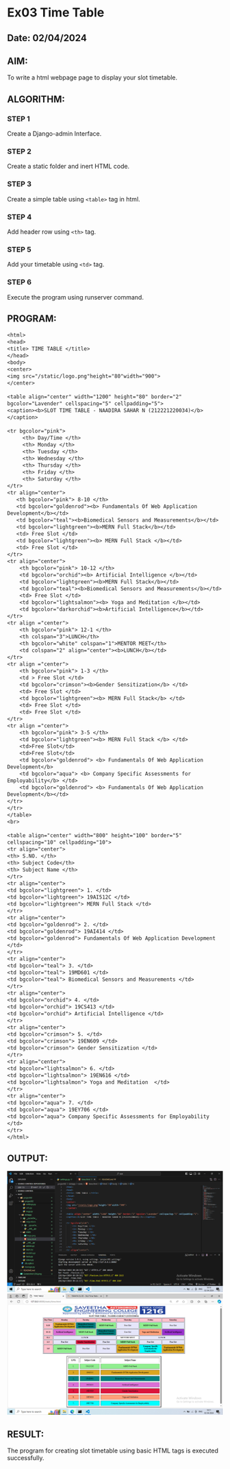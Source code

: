 # Ex03 Time Table
## Date: 02/04/2024

## AIM:
To write a html webpage page to display your slot timetable.

## ALGORITHM:
### STEP 1
Create a Django-admin Interface.

### STEP 2
Create a static folder and inert HTML code.

### STEP 3
Create a simple table using ```<table>``` tag in html.

### STEP 4
Add header row using ```<th>``` tag.

### STEP 5
Add your timetable using ```<td>``` tag.

### STEP 6
Execute the program using runserver command.

## PROGRAM:
```
<html>
<head>
<title> TIME TABLE </title>   
</head>
<body>
<center>
<img src="/static/logo.png"height="80"width="900">
</center>

<table align="center" width="1200" height="80" border="2" bgcolor="Lavender" cellspacing="5" cellpadding="5">
<caption><b>SLOT TIME TABLE - NAADIRA SAHAR N (212221220034)</b></caption>

<tr bgcolor="pink">
     <th> Day/Time </th>
     <th> Monday </th>
     <th> Tuesday </th>
     <th> Wednesday </th>
     <th> Thursday </th>
     <th> Friday </th> 
     <th> Saturday </th>
</tr>
<tr align="center">
   <th bgcolor="pink"> 8-10 </th>
   <td bgcolor="goldenrod"><b> Fundamentals Of Web Application Development</b></td>
   <td bgcolor="teal"><b>Biomedical Sensors and Measurements</b></td>
   <td bgcolor="lightgreen"><b>MERN Full Stack</b></td>
   <td> Free Slot </td>
   <td bgcolor="lightgreen"><b> MERN Full Stack </b></td>
   <td> Free Slot </td>
</tr>
<tr align="center">
    <th bgcolor="pink"> 10-12 </th>
    <td bgcolor="orchid"><b> Artificial Intelligence </b></td>
    <td bgcolor="lightgreen"><b>MERN Full Stack</b></td>
    <td bgcolor="teal"><b>Biomedical Sensors and Measurements</b></td>
    <td> Free Slot </td>
    <td bgcolor="lightsalmon"><b> Yoga and Meditation </b></td>
    <td bgcolor="darkorchid"><b>Artificial Intelligence</b></td>
</tr>
<tr align ="center">
    <th bgcolor="pink"> 12-1 </th>
    <th colspan="3">LUNCH</th>
    <th bgcolor="white" colspan="1">MENTOR MEET</th>
    <td colspan="2" align="center"><b>LUNCH</b></td>
</tr>
<tr align ="center">
    <th bgcolor="pink"> 1-3 </th>
    <td > Free Slot </td>
    <td bgcolor="crimson"><b>Gender Sensitization</b> </td>
    <td> Free Slot </td>
    <td bgcolor="lightgreen"><b> MERN Full Stack</b> </td>
    <td> Free Slot </td>
    <td> Free Slot </td>
</tr>
<tr align ="center">
    <th bgcolor="pink"> 3-5 </th>
    <td bgcolor="lightgreen"><b> MERN Full Stack </b> </td>
    <td>Free Slot</td>
    <td>Free Slot</td>
    <td bgcolor="goldenrod"> <b> Fundamentals Of Web Application Development</b>
    <td bgcolor="aqua"> <b> Company Specific Assessments for Employability</b> </td>
    <td bgcolor="goldenrod"> <b> Fundamentals Of Web Application Development</b></td>
</tr>
</tr>
</table>
<br>

<table align="center" width="800" height="100" border="5" cellspacing="10" cellpadding="10">
<tr align="center">
<th> S.NO. </th>
<th> Subject Code</th>
<th> Subject Name </th>
</tr>
<tr align="center">
<td bgcolor="lightgreen"> 1. </td>
<td bgcolor="lightgreen"> 19AI512C </td>
<td bgcolor="lightgreen"> MERN Full Stack </td>
</tr>
<tr align="center">
<td bgcolor="goldenrod"> 2. </td>
<td bgcolor="goldenrod"> 19AI414 </td>
<td bgcolor="goldenrod"> Fundamentals Of Web Application Development </td>
</tr>
<tr align="center">
<td bgcolor="teal"> 3. </td>
<td bgcolor="teal"> 19MD601 </td>
<td bgcolor="teal"> Biomedical Sensors and Measurements </td>
</tr>
<tr align="center">
<td bgcolor="orchid"> 4. </td>
<td bgcolor="orchid"> 19CS413 </td>
<td bgcolor="orchid"> Artificial Intelligence </td>
</tr>
<tr align="center">
<td bgcolor="crimson"> 5. </td>
<td bgcolor="crimson"> 19EN609 </td>
<td bgcolor="crimson"> Gender Sensitization </td>
</tr>
<tr align="center">
<td bgcolor="lightsalmon"> 6. </td>
<td bgcolor="lightsalmon"> 19EN616 </td>
<td bgcolor="lightsalmon"> Yoga and Meditation  </td>
</tr>
<tr align="center">
<td bgcolor="aqua"> 7. </td>
<td bgcolor="aqua"> 19EY706 </td>
<td bgcolor="aqua"> Company Specific Assessments for Employability  </td>
</tr>
</html>
```

## OUTPUT:
![alt text](<Screenshot (55).png>)
![alt text](<Screenshot (54).png>)

## RESULT:
The program for creating slot timetable using basic HTML tags is executed successfully.
